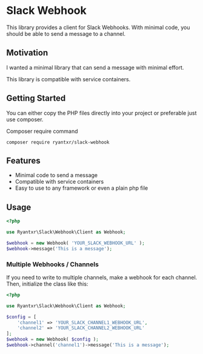 # Slack Webhook

This library provides a client for Slack Webhooks. With minimal code, you should be able to send a message to a  channel.

## Motivation

I wanted a minimal library that can send a message with minimal effort.

This library is compatible with service containers.

## Getting Started

You can either copy the PHP files directly into your project or preferable just use composer.

Composer require command

`composer require ryantxr/slack-webhook`

## Features

* Minimal code to send a message
* Compatible with service containers
* Easy to use to any framework or even a plain php file

## Usage

```php
<?php

use Ryantxr\Slack\Webhook\Client as Webhook;

$webhook = new Webhook( 'YOUR_SLACK_WEBHOOK_URL' );
$webhook->message('This is a message');
```

### Multiple Webhooks / Channels

If you need to write to multiple channels, make a webhook for each channel.
Then, initialize the class like this:

```php
<?php

use Ryantxr\Slack\Webhook\Client as Webhook;

$config = [
    'channel1' => 'YOUR_SLACK_CHANNEL1_WEBHOOK_URL',
    'channel2' => 'YOUR_SLACK_CHANNEL2_WEBHOOK_URL'
];
$webhook = new Webhook( $config );
$webhook->channel('channel1')->message('This is a message');
```
